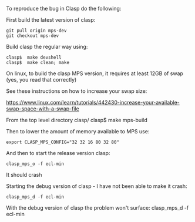 To reproduce the bug in Clasp do the following:

First build the latest version of clasp:

    git pull origin mps-dev
    git checkout mps-dev

Build clasp the regular way using:

    clasp$  make devshell
    clasp$  make clean; make

On linux, to build the clasp MPS version, it requires at least 12GB of swap (yes, you read that correctly)

See these instructions on how to increase your swap size:

https://www.linux.com/learn/tutorials/442430-increase-your-available-swap-space-with-a-swap-file

From the top level directory clasp/
    clasp$ make mps-build

Then to lower the amount of memory available to MPS use:

    export CLASP_MPS_CONFIG="32 32 16 80 32 80"

And then to start the release version clasp:

    clasp_mps_o -f ecl-min

It should crash

Starting the debug version of clasp - I have not been able to make it crash:

    clasp_mps_d -f ecl-min


With the debug version of clasp the problem won't surface:
    clasp_mps_d -f ecl-min
